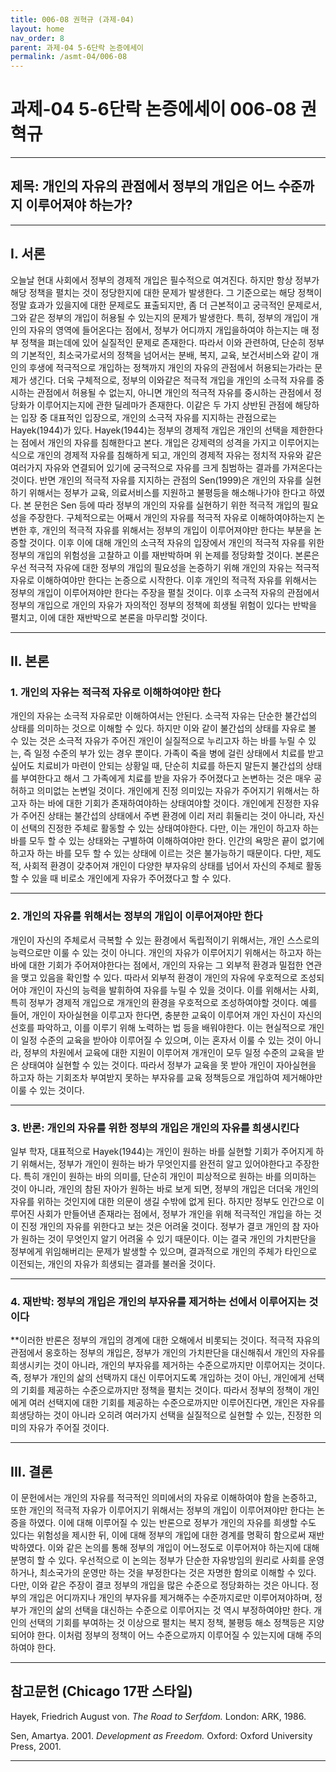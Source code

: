 ```yaml
---
title: 006-08 권혁규 (과제-04)
layout: home
nav_order: 8
parent: 과제-04 5-6단락 논증에세이
permalink: /asmt-04/006-08
---
```


# 과제-04 5-6단락 논증에세이 006-08 권혁규 

---

## 제목: 개인의 자유의 관점에서 정부의 개입은 어느 수준까지 이루어져야 하는가?

---

## I. 서론

오늘날 현대 사회에서 정부의 경제적 개입은 필수적으로 여겨진다. 하지만 항상 정부가 해당 정책을 펼치는 것이 정당한지에 대한 문제가 발생한다. 그 기준으로는 해당 정책이 정말 효과가 있을지에 대한 문제로도 표출되지만, 좀 더 근본적이고 궁극적인 문제로서, 그와 같은 정부의 개입이 허용될 수 있는지의 문제가 발생한다. 특히, 정부의 개입이 개인의 자유의 영역에 들어온다는 점에서, 정부가 어디까지 개입을하여야 하는지는 매 정부 정책을 펴는데에 있어 실질적인 문제로 존재한다. 따라서 이와 관련하여, 단순히 정부의 기본적인, 최소국가로서의 정책을 넘어서는 분배, 복지, 교육, 보건서비스와 같이 개인의 후생에 적극적으로 개입하는 정책까지 개인의 자유의 관점에서 허용되는가라는 문제가 생긴다. 더욱 구체적으로, 정부의 이와같은 적극적 개입을 개인의 소극적 자유를 중시하는 관점에서 허용될 수 없는지, 아니면 개인의 적극적 자유를 중시하는 관점에서 정당화가 이루어지는지에 관한 딜레마가 존재한다. 이같은 두 가지 상반된 관점에 해당하는 입장 중 대표적인 입장으로, 개인의 소극적 자유를 지지하는 관점으로는 Hayek(1944)가 있다. Hayek(1944)는 정부의 경제적 개입은 개인의 선택을 제한한다는 점에서 개인의 자유를 침해한다고 본다. 개입은 강제력의 성격을 가지고 이루어지는 식으로 개인의 경제적 자유를 침해하게 되고, 개인의 경제적 자유는 정치적 자유와 같은 여러가지 자유와 연결되어 있기에 궁극적으로 자유를 크게 침범하는 결과를 가져온다는 것이다. 반면 개인의 적극적 자유를 지지하는 관점의 Sen(1999)은 개인의 자유를 실현하기 위해서는 정부가 교육, 의료서비스를 지원하고 불평등을 해소해나가야 한다고 하였다. 본 문헌은 Sen 등에 따라 정부의 개인의 자유를 실현하기 위한 적극적 개입의 필요성을 주장한다. 구체적으로는 어째서 개인의 자유를 적극적 자유로 이해하여야하는지 논변한 후, 개인의 적극적 자유를 위해서는 정부의 개입이 이루어져야만 한다는 부분을 논증할 것이다. 이후 이에 대해 개인의 소극적 자유의 입장에서 개인의 적극적 자유를 위한 정부의 개입의 위험성을 고찰하고 이를 재반박하며 위 논제를 정당화할 것이다. 본론은 우선 적극적 자유에 대한 정부의 개입의 필요성을 논증하기 위해 개인의 자유는 적극적 자유로 이해하여야만 한다는 논증으로 시작한다. 이후 개인의 적극적 자유를 위해서는 정부의 개입이 이루어져야만 한다는 주장을 펼칠 것이다. 이후 소극적 자유의 관점에서 정부의 개입으로 개인의 자유가 자의적인 정부의 정책에 희생될 위험이 있다는 반박을 펼치고, 이에 대한 재반박으로 본론을 마무리할 것이다.  

---

## II. 본론

### 1. 개인의 자유는 적극적 자유로 이해하여야만 한다

개인의 자유는 소극적 자유로만 이해하여서는 안된다. 소극적 자유는 단순한 불간섭의 상태를 의미하는 것으로 이해할 수 있다. 하지만 이와 같이 불간섭의 상태를 자유로 볼 수 있는 것은 소극적 자유가 주어진 개인이 실질적으로 누리고자 하는 바를 누릴 수 있는, 즉 일정 수준의 부가 있는 경우 뿐이다. 가족이 죽을 병에 걸린 상태에서 치료를 받고 싶어도 치료비가 마련이 안되는 상황일 때, 단순히 치료를 하든지 말든지 불간섭의 상태를 부여한다고 해서 그 가족에게 치료를 받을 자유가 주어졌다고 논변하는 것은 매우 공허하고 의미없는 논변일 것이다. 개인에게 진정 의미있는 자유가 주어지기 위해서는 하고자 하는 바에 대한 기회가 존재하여야하는 상태여야할 것이다. 개인에게 진정한 자유가 주어진 상태는 불간섭의 상태에서 주변 환경에 이리 저리 휘둘리는 것이 아니라, 자신이 선택의 진정한 주체로 활동할 수 있는 상태여야한다. 다만, 이는 개인이 하고자 하는 바를 모두 할 수 있는 상태와는 구별하여 이해하여야만 한다. 인간의 욕망은 끝이 없기에 하고자 하는 바를 모두 할 수 있는 상태에 이르는 것은 불가능하기 때문이다. 다만, 제도적, 사회적 환경이 갖추어져 개인이 다양한 부자유의 상태를 넘어서 자신의 주체로 활동할 수 있을 때 비로소 개인에게 자유가 주어졌다고 할 수 있다.  

---

### 2. 개인의 자유를 위해서는 정부의 개입이 이루어져야만 한다

개인이 자신의 주체로서 극복할 수 있는 환경에서 독립적이기 위해서는, 개인 스스로의 능력으로만 이룰 수 있는 것이 아니다. 개인의 자유가 이루어지기 위해서는 하고자 하는 바에 대한 기회가 주어져야한다는 점에서, 개인의 자유는 그 외부적 환경과 밀접한 연관을 맺고 있음을 확인할 수 있다. 따라서 외부적 환경이 개인의 자유에 우호적으로 조성되어야 개인이 자신의 능력을 발휘하여 자유를 누릴 수 있을 것이다. 이를 위해서는 사회, 특히 정부가 경제적 개입으로 개개인의 환경을 우호적으로 조성하여야할 것이다. 예를 들어, 개인이 자아실현을 이루고자 한다면, 충분한 교육이 이루어져 개인 자신이 자신의 선호를 파악하고, 이를 이루기 위해 노력하는 법 등을 배워야한다. 이는 현실적으로 개인이 일정 수준의 교육을 받아야 이루어질 수 있으며, 이는 혼자서 이룰 수 있는 것이 아니라, 정부의 차원에서 교육에 대한 지원이 이루어져 개개인이 모두 일정 수준의 교육을 받은 상태여야 실현할 수 있는 것이다. 따라서 정부가 교육을 못 받아 개인이 자아실현을 하고자 하는 기회조차 부여받지 못하는 부자유를 교육 정책등으로 개입하여 제거해야만 이룰 수 있는 것이다. 

---

### 3. 반론: 개인의 자유를 위한 정부의 개입은 개인의 자유를 희생시킨다

일부 학자, 대표적으로 Hayek(1944)는 개인이 원하는 바를 실현할 기회가 주어지게 하기 위해서는, 정부가 개인이 원하는 바가 무엇인지를 완전히 알고 있어야한다고 주장한다. 특히 개인이 원하는 바의 의미를, 단순히 개인이 피상적으로 원하는 바를 의미하는 것이 아니라, 개인의 참된 자아가 원하는 바로 보게 되면, 정부의 개입은 더더욱 개인의 자유를 위하는 것인지에 대한 의문이 생길 수밖에 없게 된다. 하지만 정부도 인간으로 이루어진 사회가 만들어낸 존재라는 점에서, 정부가 개인을 위해 적극적인 개입을 하는 것이 진정 개인의 자유를 위한다고 보는 것은 어려울 것이다. 정부가 결코 개인의 참 자아가 원하는 것이 무엇인지 알기 어려울 수 있기 때문이다. 이는 결국 개인의 가치판단을 정부에게 위임해버리는 문제가 발생할 수 있으며, 결과적으로 개인의 주체가 타인으로 이전되는, 개인의 자유가 희생되는 결과를 불러올 것이다.

---

### 4. 재반박: 정부의 개입은 개인의 부자유를 제거하는 선에서 이루어지는 것이다

**이러한 반론은 정부의 개입의 경계에 대한 오해에서 비롯되는 것이다. 적극적 자유의 관점에서 옹호하는 정부의 개입은, 정부가 개인의 가치판단을 대신해줘서 개인의 자유를 희생시키는 것이 아니라, 개인의 부자유를 제거하는 수준으로까지만 이루어지는 것이다. 즉, 정부가 개인의 삶의 선택까지 대신 이루어지도록 개입하는 것이 아닌, 개인에게 선택의 기회를 제공하는 수준으로까지만 정책을 펼치는 것이다. 따라서 정부의 정책이 개인에게 여러 선택지에 대한 기회를 제공하는 수준으로까지만 이루어진다면, 개인은 자유를 희생당하는 것이 아니라 오히려 여러가지 선택을 실질적으로 실현할 수 있는, 진정한 의미의 자유가 주어질 것이다.

---

## III. 결론 

이 문헌에서는 개인의 자유를 적극적인 의미에서의 자유로 이해하여야 함을 논증하고, 또한 개인의 적극적 자유가 이루어지기 위해서는 정부의 개입이 이루어져야만 한다는 논증을 하였다. 이에 대해 이루어질 수 있는 반론으로 정부가 개인의 자유를 희생할 수도 있다는 위험성을 제시한 뒤, 이에 대해 정부의 개입에 대한 경계를 명확히 함으로써 재반박하였다. 이와 같은 논의를 통해 정부의 개입이 어느정도로 이루어져야 하는지에 대해 분명히 할 수 있다. 우선적으로 이 논의는 정부가 단순한 자유방임의 원리로 사회를 운영하거나, 최소국가의 운영만 하는 것을 부정한다는 것은 자명한 함의로 이해할 수 있다. 다만, 이와 같은 주장이 결코 정부의 개입을 많은 수준으로 정당화하는 것은 아니다. 정부의 개입은 어디까지나 개인의 부자유를 제거해주는 수준까지로만 이루어져야하며, 정부가 개인의 삶의 선택을 대신하는 수준으로 이루어지는 것 역시 부정하여야만 한다. 개인의 선택의 기회를 부여하는 것 이상으로 펼치는 복지 정책, 불평등 해소 정책등은 지양되어야 한다. 이처럼 정부의 정책이 어느 수준으로까지 이루어질 수 있는지에 대해 주의하여야 한다.

---

## 참고문헌 (Chicago 17판 스타일)


Hayek, Friedrich August von. _The Road to Serfdom._ London: ARK, 1986.  

Sen, Amartya. 2001. _Development as Freedom._ Oxford: Oxford University Press, 2001.  

---
